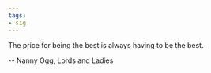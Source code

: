```yaml
---
tags:
- sig
---
```




The price for being the best is always having to be the best.

  -- Nanny Ogg, Lords and Ladies